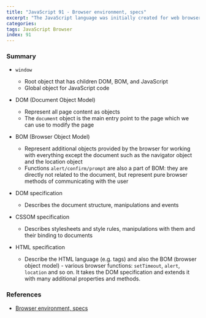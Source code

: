 ```yaml
---
title: "JavaScript 91 - Browser environment, specs"
excerpt: "The JavaScript language was initially created for web browsers. Since then it has evolved and become a language with many uses and platforms. Each of them provides platform-specific functionality but browsers remain the most popular platform to execute JavaScript."
categories:
tags: JavaScript Browser
index: 91
---
```


### Summary

- `window`

  - Root object that has children DOM, BOM, and JavaScript
  - Global object for JavaScript code

- DOM (Document Object Model)

  - Represent all page content as objects
  - The `document` object is the main entry point to the page which we can use to modify the page

- BOM (Browser Object Model)

  - Represent additional objects provided by the browser for working with everything except the document such as the navigator object and the location object
  - Functions `alert/confirm/prompt` are also a part of BOM: they are directly not related to the document, but represent pure browser methods of communicating with the user

- DOM specification

  - Describes the document structure, manipulations and events

- CSSOM specification

  - Describes stylesheets and style rules, manipulations with them and their binding to documents

- HTML specification

  - Describe the HTML language (e.g. tags) and also the BOM (browser object model) - various browser functions: `setTimeout`, `alert`, `location` and so on. It takes the DOM specification and extends it with many additional properties and methods.

### References

- [Browser environment, specs](https://javascript.info/browser-environment)

